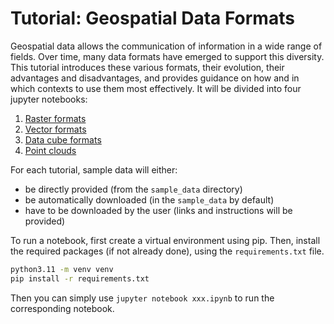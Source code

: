 # Tutorial: Geospatial Data Formats

Geospatial data allows the communication of information in a wide range of fields. Over time,
many data formats have emerged to support this diversity. This tutorial introduces these various
formats, their evolution, their advantages and disadvantages, and provides guidance on how and in
which contexts to use them most effectively. It will be divided into four jupyter notebooks:

1) [Raster formats](./raster_formats.ipynb)
2) [Vector formats](./vector_data_formats.ipynb)
3) [Data cube formats](./datacube_formats.ipynb)
4) [Point clouds](./point_clouds.ipynb)

For each tutorial, sample data will either:

- be directly provided (from the `sample_data` directory)
- be automatically downloaded (in the `sample_data` by default)
- have to be downloaded by the user (links and instructions will be provided)

To run a notebook, first create a virtual environment using pip. Then, install the required 
packages (if not already done), using the `requirements.txt` file.

```bash
python3.11 -m venv venv
pip install -r requirements.txt
```

Then you can simply use `jupyter notebook xxx.ipynb` to run the corresponding notebook.
